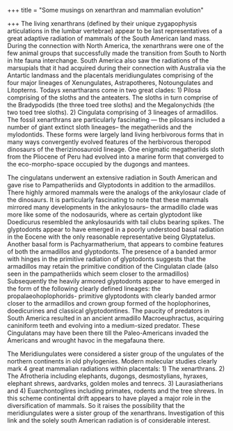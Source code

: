 +++
title = "Some musings on xenarthran and mammalian evolution"

+++
The living xenarthrans (defined by their unique zygapophysis
articulations in the lumbar vertebrae) appear to be last representatives
of a great adaptive radiation of mammals of the South American land
mass. During the connection with North America, the xenarthrans were one
of the few animal groups that successfully made the transition from
South to North in hte fauna interchange. South America also saw the
radiations of the marsupials that it had acquired during their
connection with Australia via the Antartic landmass and the placentals
meridiungulates comprising of the four major lineages of Xenungulates,
Astrapotheres, Notoungulates and Litopterns. Todays xenartharans come in
two great clades: 1) Pilosa comprising of the sloths and the anteaters.
The sloths in turn comprise of the Bradypodids (the three toed tree
sloths) and the Megalonychids (the two toed tree sloths). 2) Cingulata
comprising of 3 lineages of armadillos. The fossil xenarthrans are
particularly fascinating — the pilosans included a number of giant
extinct sloth lineages– the megatheriids and the mylodontids. These
forms were largely land living herbivorous forms that in many ways
convergently evolved features of the herbivorous theropod dinosaurs of
the therizinosauroid lineage. One enigmatic megatheriids sloth from the
Pliocene of Peru had evolved into a marine form that converged to the
eco-morpho-space occupied by the dugongs and mantees.

The cingulatans underwent an extensive radiation in South American and
gave rise to Pampatheriids and Glyptodonts in addition to the
armadillos. There highly armored mammals were the analogs of the
ankylosaur clade of the dinosaurs. It is particularly fascinating to
note that these mammals mirrored many developments in the ankylosaurs–
the armadillo clade was more like some of the nodosaurids, where as
certain glyptodont like Doedicurus resembled the ankylosaurids with tail
clubs bearing spikes. The glyptodonts appear to have emerged in a poorly
understood basal radiation in the Eocene with the only reasonable
representative being Glyptatelus. Another basal form is
Pachyarmatherium, that appears to combine features of both the
armadillos and glyptodonts. The presence of a banded armor with hinges
in the primitive radiation of glyptodonts suggests that the armadillos
may retain the primitive condition of the Cingulatan clade (also seen in
the pampatheriids which seem closer to the armadillos) Subsequently the
heavily armored glyptodonts appear to have emerged in the form of the
following clearly defined lineages: the propalaeohoplophorids- primitive
glyptodonts with clearly banded armor closer to the armadillos and crown
group formed of the hoplophorines, doedicurines and classical
glyptodontines. The paucity of predators in South America resulted in an
ancient armadillo Macroeuphractus, acquiring caniniform teeth and
evolving into a medium-sized predator. These Cingulatans may have been
there till the Paleo-Americans invaded the Americans and wrought havoc
in the megafauna there.

The Meridiungulates were considered a sister group of the ungulates of
the northern continents in old phylogenies. Modern molecular studies
clearly mark 4 great mammalian radiations within placentals: 1) The
xenarthrans. 2) The Afrotheria including elephants, dugongs,
desmostylians, hyraxes, elephant shrews, aardvarks, golden moles and
tenrecs. 3) Laurasiatherians and 4) Euarchontoglires including primates,
rodents and the tree shrews. In this scheme continental drift appears to
have played a major role in the diversification of mammals. So it raises
the possibility that the meridiungulates were a sister group of the
xenarthrans. Investigation of this link and the solely south American
radiation is of considerable interest.
